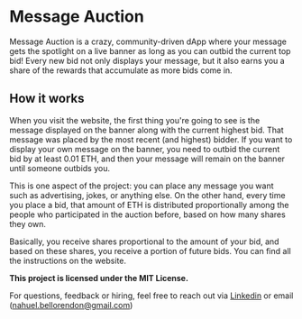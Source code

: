 # Message Auction

Message Auction is a crazy, community-driven dApp where your message gets the spotlight on a live banner as long as you can outbid the current top bid! Every new bid not only displays your message, but it also earns you a share of the rewards that accumulate as more bids come in.

## How it works

When you visit the website, the first thing you're going to see is the message displayed on the banner along with the current highest bid. That message was placed by the most recent (and highest) bidder. If you want to display your own message on the banner, you need to outbid the current bid by at least 0.01 ETH, and then your message will remain on the banner until someone outbids you.

This is one aspect of the project: you can place any message you want such as advertising, jokes, or anything else. On the other hand, every time you place a bid, that amount of ETH is distributed proportionally among the people who participated in the auction before, based on how many shares they own.

Basically, you receive shares proportional to the amount of your bid, and based on these shares, you receive a portion of future bids. You can find all the instructions on the website.

**This project is licensed under the MIT License.**

For questions, feedback or hiring, feel free to reach out via [Linkedin](https://www.linkedin.com/in/nahuel-bello-rendon-9a9710301/) or email (nahuel.bellorendon@gmail.com)